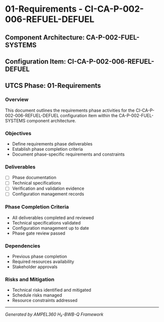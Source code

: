 # 01-Requirements - CI-CA-P-002-006-REFUEL-DEFUEL

## Component Architecture: CA-P-002-FUEL-SYSTEMS
## Configuration Item: CI-CA-P-002-006-REFUEL-DEFUEL
## UTCS Phase: 01-Requirements

### Overview
This document outlines the requirements phase activities for the CI-CA-P-002-006-REFUEL-DEFUEL configuration item within the CA-P-002-FUEL-SYSTEMS component architecture.

### Objectives
- Define requirements phase deliverables
- Establish phase completion criteria
- Document phase-specific requirements and constraints

### Deliverables
- [ ] Phase documentation
- [ ] Technical specifications
- [ ] Verification and validation evidence
- [ ] Configuration management records

### Phase Completion Criteria
- All deliverables completed and reviewed
- Technical specifications validated
- Configuration management up to date
- Phase gate review passed

### Dependencies
- Previous phase completion
- Required resources availability
- Stakeholder approvals

### Risks and Mitigation
- Technical risks identified and mitigated
- Schedule risks managed
- Resource constraints addressed

---
*Generated by AMPEL360 H₂-BWB-Q Framework*
